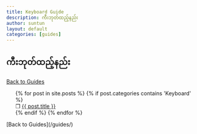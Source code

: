 ```yaml
---
title: Keyboard Guide
description: ကီးဘုတ်ထည့်နည်း
author: suntun
layout: default
categories: [guides]
---
```

## ကီးဘုတ်ထည့်နည်း
[Back to Guides](/guides/)
<ul style="list-style: none;">
  {% for post in site.posts %}
     {% if post.categories contains 'Keyboard' %}
    <li>&#10066;  <a href="{{ post.url }}">{{ post.title }}</a>
      <!--{{ post.excerpt }}-->
    </li>
     {% endif %}
  {% endfor %}
</ul>
[Back to Guides](/guides/)